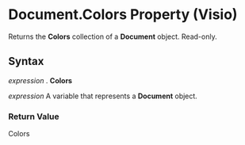 
# Document.Colors Property (Visio)

Returns the  **Colors** collection of a **Document** object. Read-only.


## Syntax

 _expression_ . **Colors**

 _expression_ A variable that represents a **Document** object.


### Return Value

Colors

